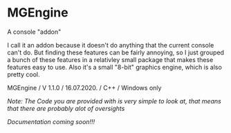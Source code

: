 # MGEngine
A console "addon"

I call it an addon because it doesn't do anything that the current console can't do. But finding these features can be fairly annoying, so I just grouped a bunch of these features in a relativley small package that makes these features easy to use.
Also it's a small "8-bit" graphics engine, which is also pretty cool.

MGEngine / V 1.1.0 / 16.07.2020. / C++ / Windows only

*Note: The Code you are provided with is very simple to look at, that means that there are probably alot of oversights*

*Documentation coming soon!!!*
